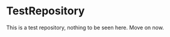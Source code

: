 TestRepository
==============

This is a test repository, nothing to be seen here. Move on now.  
 
 
  
 
 
   
     
       
        
       
       
         
      
        
   
   
      
   
     
   
  
 
 
 
